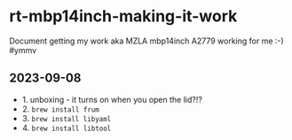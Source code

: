 # rt-mbp14inch-making-it-work
Document getting my work aka MZLA mbp14inch A2779 working for me :-) #ymmv
## 2023-09-08
* 1\. unboxing - it turns on when you open the lid?!?
* 2\. `brew install frum`
* 3\. `brew install libyaml`
* 4\. `brew install libtool`

